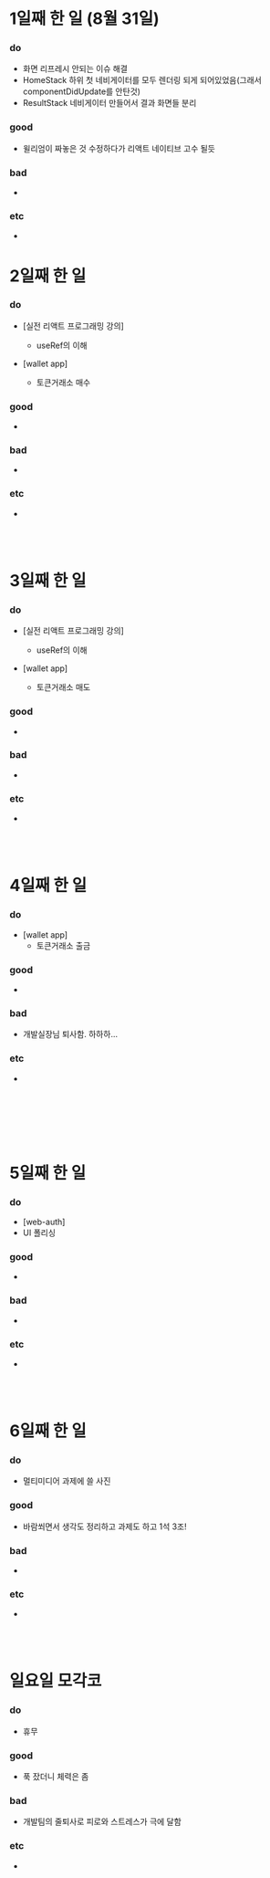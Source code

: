 # 1일째 한 일 (8월 31일)
### do
- 화면 리프레시 안되는 이슈 해결
 - HomeStack 하위 첫 네비게이터를 모두 렌더링 되게 되어있었음(그래서 componentDidUpdate를 안탄것)
 - ResultStack 네비게이터 만들어서 결과 화면들 분리

### good
- 윌리엄이 짜놓은 것 수정하다가 리액트 네이티브 고수 될듯

### bad
-

### etc
- 

# 2일째 한 일 
### do
- [실전 리액트 프로그래밍 강의]
	- useRef의 이해

- [wallet app]
 	- 토큰거래소 매수

### good
- 

### bad
- 

### etc
- 

<br /><br />

# 3일째 한 일 
### do
- [실전 리액트 프로그래밍 강의]
	- useRef의 이해

- [wallet app]
 	- 토큰거래소 매도

### good
-

### bad
-

### etc
-

<br /><br />

# 4일째 한 일 
### do

- [wallet app]
 	- 토큰거래소 출금

### good
-

### bad
- 개발실장님 퇴사함. 하하하...

### etc
-

<br /><br />

<br /><br />

# 5일째 한 일 
### do
- [web-auth]
 - UI 폴리싱

### good
-

### bad
-

### etc
- 

<br /><br />

# 6일째 한 일 
### do
- 멀티미디어 과제에 쓸 사진 

### good
- 바람쐬면서 생각도 정리하고 과제도 하고 1석 3조!
 
### bad
-

### etc
-

<br /><br />

# 일요일 모각코
### do
- 휴무

### good
- 푹 잤더니 체력은 좀 

### bad
- 개발팀의 줄퇴사로 피로와 스트레스가 극에 달함

### etc
-

<br /><br />
